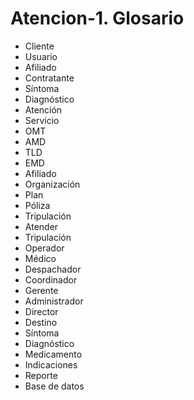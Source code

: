 # Atencion-1. Glosario

*  Cliente
*  Usuario
*  Afiliado
*  Contratante
*  Síntoma
*  Diagnóstico
*  Atención
*  Servicio
*  OMT
*  AMD
*  TLD
*  EMD
*  Afiliado
*  Organización
*  Plan
*  Póliza
*  Tripulación
*  Atender
*  Tripulación
*  Operador
*  Médico
*  Despachador
*  Coordinador
*  Gerente
*  Administrador
*  Director
*  Destino
*  Síntoma
*  Diagnóstico
*  Medicamento
*  Indicaciones
*  Reporte
*  Base de datos
  